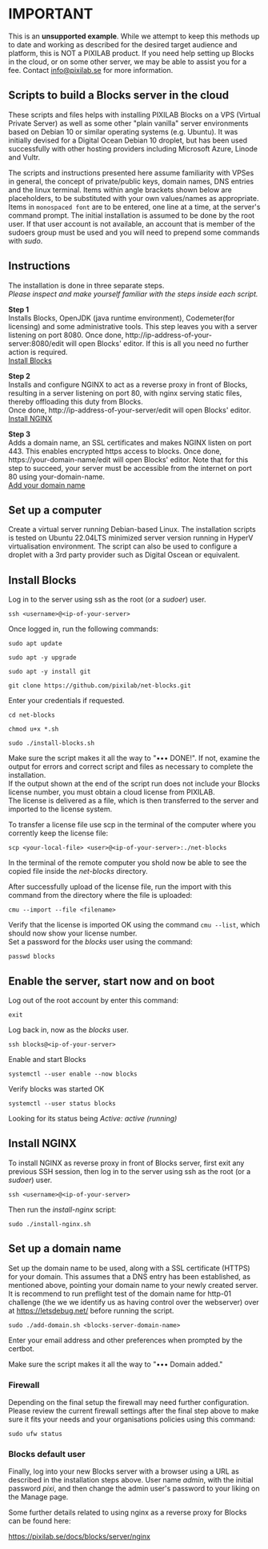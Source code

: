 # IMPORTANT

This is an **unsupported example**. While we attempt to keep this methods up to date and working as described for the desired target audience and platform, this is NOT a PIXILAB product. If you need help setting up Blocks in the cloud, or on some other server, we may be able to assist you for a fee. Contact info@pixilab.se for more information.

## Scripts to build a Blocks server in the cloud

These scripts and files helps with installing PIXILAB Blocks on a VPS (Virtual Private Server) as well as some other "plain vanilla" server environments based on Debian 10 or similar operating systems (e.g. Ubuntu). It was initially devised for a Digital Ocean Debian 10 droplet, but has been used successfully with other hosting providers including Microsoft Azure, Linode and Vultr.

The scripts and instructions presented here assume familiarity with VPSes in general, the concept of private/public keys, domain names, DNS entries and the linux terminal. Items within angle brackets shown below are placeholders, to be substituted with your own values/names as appropriate. Items in `monospaced font` are to be entered, one line at a time, at the server's command prompt. The initial installation is assumed to be done by the root user. If that user account is not available, an account that is member of the sudoers group must be used and you will need to prepend some commands with _sudo_.

## Instructions

The installation is done in three separate steps.  
_Please inspect and make yourself familiar with the steps inside each script._

**Step 1**  
Installs Blocks, OpenJDK (java runtime environment), Codemeter(for licensing) and some administrative tools. This step leaves you with a server listening on port 8080. Once done, http://ip-address-of-your-server:8080/edit will open Blocks' editor. If this is all you need no further action is required.  
[Install Blocks](#install-blocks)  

**Step 2**  
Installs and configure NGINX to act as a reverse proxy in front of Blocks, resulting in a server listening on port 80, with nginx serving static files, thereby offloading this duty from Blocks.  
Once done, http://ip-address-of-your-server/edit will open Blocks' editor. 
[Install NGINX](#install-nginx)  

**Step 3**   
Adds a domain name, an SSL certificates and makes NGINX listen on port 443. This enables encrypted https access to blocks. Once done, https://your-domain-name/edit will open Blocks' editor. Note that for this step to succeed, your server must be accessible from the internet on port 80 using your-domain-name.  
[Add your domain name](#set-up-a-domain-name)  

## Set up a computer
Create a virtual server running Debian-based Linux. The installation scripts is tested on Ubuntu 22.04LTS minimized server version running in HyperV virtualisation environment. The script can also be used to configure a droplet with a 3rd party provider such as Digital Oscean or equivalent.  

## Install Blocks
Log in to the server using ssh as the root (or a _sudoer_) user. 

`ssh <username>@<ip-of-your-server>`

Once logged in, run the following commands:

`sudo apt update`

`sudo apt -y upgrade`

`sudo apt -y install git`

`git clone https://github.com/pixilab/net-blocks.git`

Enter your credentials if requested.

`cd net-blocks`

`chmod u+x *.sh`

`sudo ./install-blocks.sh`

Make sure the script makes it all the way to "••• DONE!". If not, examine the output for errors and correct script and files as necessary to complete the installation.  
If the output shown at the end of the script run does not include your Blocks license number, you must obtain a cloud license from PIXILAB.   
The license is delivered as a file, which is then transferred to the server and imported to the license system.  

To transfer a license file use scp in the terminal of the computer where you corrently keep the license file:

`scp <your-local-file> <user>@<ip-of-your-server>:./net-blocks`

In the terminal of the remote computer you shold now be able to see the copied file inside the _net-blocks_ directory.
 

After successfully upload of the license file, run the import with this command from the directory where the file is uploaded:

`cmu --import --file <filename>`

Verify that the license is imported OK using the command `cmu --list`, which should now show your license number.  
Set a password for the _blocks_ user using the command:

`passwd blocks`


## Enable the server, start now and on boot
Log out of the root account by enter this command:

`exit`

Log back in, now as the _blocks_ user. 

`ssh blocks@<ip-of-your-server>`

Enable and start Blocks

`systemctl --user enable --now blocks`

Verify blocks was started OK

`systemctl --user status blocks`

Looking for its status being _Active: active (running)_

## Install NGINX
To install NGINX as reverse proxy in front of Blocks server, first exit any previous SSH session, then log in to the server using ssh as the root (or a _sudoer_) user. 

`ssh <username>@<ip-of-your-server>` 

Then run the _install-nginx_ script:

`sudo ./install-nginx.sh`

## Set up a domain name
Set up the domain name to be used, along with a SSL certificate (HTTPS) for your domain. This assumes that a DNS entry has been established, as mentioned above, pointing your domain name to your newly created server.
It is recommend to run preflight test of the domain name for http-01 challenge (the we we identify us as having control over the webserver) over at https://letsdebug.net/ before running the script. 

`sudo ./add-domain.sh <blocks-server-domain-name>`

Enter your email address and other preferences when prompted by the certbot.

Make sure the script makes it all the way to "••• Domain added."

### Firewall

Depending on the final setup the firewall may need further configuration.   
Please review the current firewall settings after the final step above to make sure it fits your needs and your organisations policies using this command:

`sudo ufw status`

### Blocks default user
Finally, log into your new Blocks server with a browser using a URL as described in the installation steps above. User name _admin_, with the initial password _pixi_, and then change the admin user's password to your liking on the Manage page.

Some further details related to using nginx as a reverse proxy for Blocks can be found here:

https://pixilab.se/docs/blocks/server/nginx
